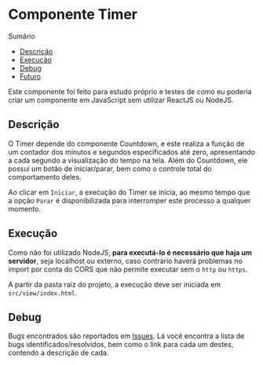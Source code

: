# Componente Timer

Sumário

- [Descrição](#descricao)
- [Execução](#execucao)
- [Debug](#debug)
- [Futuro](#futuro)

Este componente foi feito para estudo próprio e testes de como eu poderia criar um componente em JavaScript sem utilizar ReactJS ou NodeJS.

## Descrição <span id="descricao"></span>

O Timer depende do componente Countdown, e este realiza a função de um contador dos minutos e segundos especificados até zero, apresentando a cada segundo a visualização do tempo na tela. Além do Countdown, ele possui um botão de iniciar/parar, bem como o controle total do comportamento deles.

Ao clicar em `Iniciar`, a execução do Timer se inicia, ao mesmo tempo que a opção `Parar` é disponibilizada para interromper este processo a qualquer momento.

## Execução <span id="execucao"></span>

Como não foi utilizado NodeJS, **para executá-lo é necessário que haja um servidor**, seja localhost ou externo, caso contrário haverá problemas no import por conta do CORS que não permite executar sem o `http` ou `https`.

A partir da pasta raiz do projeto, a execução deve ser iniciada em `src/view/index.html`.

## Debug <span id="debug"></span>

Bugs encontrados são reportados em [Issues](https://github.com/wallacy-sebastian/timer-componente/issues?q=is%3Aopen+is%3Aissue+label%3Abug). Lá você encontra a lista de bugs identificados/resolvidos, bem como o link para cada um destes, contendo a descrição de cada.